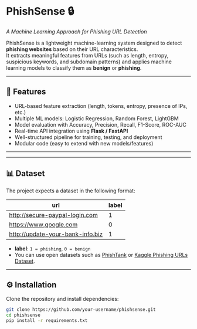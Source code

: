 # PhishSense 🔒  
*A Machine Learning Approach for Phishing URL Detection*

PhishSense is a lightweight machine-learning system designed to detect **phishing websites** based on their URL characteristics.  
It extracts meaningful features from URLs (such as length, entropy, suspicious keywords, and subdomain patterns) and applies machine learning models to classify them as **benign** or **phishing**.

---

## 🚀 Features
- URL-based feature extraction (length, tokens, entropy, presence of IPs, etc.)
- Multiple ML models: Logistic Regression, Random Forest, LightGBM
- Model evaluation with Accuracy, Precision, Recall, F1-Score, ROC-AUC
- Real-time API integration using **Flask / FastAPI**
- Well-structured pipeline for training, testing, and deployment
- Modular code (easy to extend with new models/features)

---


---

## 📊 Dataset
The project expects a dataset in the following format:

| url                               | label |
|-----------------------------------|-------|
| http://secure-paypal-login.com    |   1   |
| https://www.google.com            |   0   |
| http://update-your-bank-info.biz  |   1   |

- **label**: `1 = phishing`, `0 = benign`  
- You can use open datasets such as [PhishTank](https://phishtank.org/) or [Kaggle Phishing URLs Dataset](https://www.kaggle.com/datasets/shashwatwork/phishing-dataset-for-machine-learning).

---

## ⚙️ Installation
Clone the repository and install dependencies:

```bash
git clone https://github.com/your-username/phishsense.git
cd phishsense
pip install -r requirements.txt

